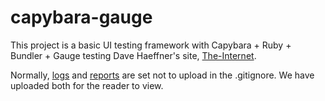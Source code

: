 # capybara-gauge
This project is a basic UI testing framework with Capybara + Ruby + Bundler + Gauge testing Dave Haeffner's site, [The-Internet](https://the-internet.herokuapp.com/login). 

Normally, [logs](https://github.com/tjmaher/capybara-gauge/tree/master/logs) and [reports](https://github.com/tjmaher/capybara-gauge/tree/master/logs) are set not to upload in the .gitignore. We have uploaded both for the reader to view. 


